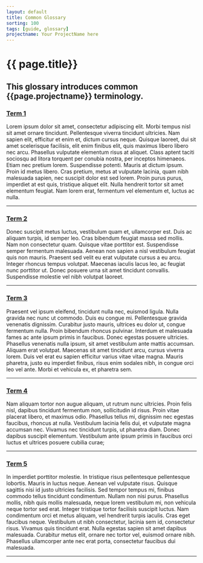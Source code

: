 ```yaml
---
layout: default
title: Common Glossary
sorting: 100
tags: [guide, glossary]
projectname: Your ProjectName here
---
```


# {{ page.title}}

## This glossary introduces common {{page.projectname}} terminology.

### [Term 1](#term-1)

Lorem ipsum dolor sit amet, consectetur adipiscing elit. Morbi tempus nisl sit amet ornare tincidunt. Pellentesque viverra tincidunt ultricies. Nam sapien elit, efficitur et enim et, dictum cursus neque. Quisque laoreet, dui sit amet scelerisque facilisis, elit enim finibus elit, quis maximus libero libero nec arcu. Phasellus vulputate elementum risus at aliquet. Class aptent taciti sociosqu ad litora torquent per conubia nostra, per inceptos himenaeos. Etiam nec pretium lorem. Suspendisse potenti. Mauris at dictum ipsum. Proin id metus libero. Cras pretium, metus at vulputate lacinia, quam nibh malesuada sapien, nec suscipit dolor est sed lorem. Proin purus purus, imperdiet at est quis, tristique aliquet elit. Nulla hendrerit tortor sit amet elementum feugiat. Nam lorem erat, fermentum vel elementum et, luctus ac nulla.

---

### [Term 2](#term-2)

Donec suscipit metus luctus, vestibulum quam et, ullamcorper est. Duis ac aliquam turpis, id semper leo. Cras bibendum feugiat massa sed mollis. Nam non consectetur quam. Quisque vitae porttitor est. Suspendisse semper fermentum malesuada. Aenean non sapien a nisl vestibulum feugiat quis non mauris. Praesent sed velit eu erat vulputate cursus a eu arcu. Integer rhoncus tempus volutpat. Maecenas iaculis lacus leo, ac feugiat nunc porttitor ut. Donec posuere urna sit amet tincidunt convallis. Suspendisse molestie vel nibh volutpat laoreet.

---

### [Term 3](#term-3)

Praesent vel ipsum eleifend, tincidunt nulla nec, euismod ligula. Nulla gravida nec nunc ut commodo. Duis eu congue mi. Pellentesque gravida venenatis dignissim. Curabitur justo mauris, ultrices eu dolor ut, congue fermentum nulla. Proin bibendum rhoncus pulvinar. Interdum et malesuada fames ac ante ipsum primis in faucibus. Donec egestas posuere ultricies. Phasellus venenatis nulla ipsum, sit amet vestibulum ante mattis accumsan. Aliquam erat volutpat. Maecenas sit amet tincidunt arcu, cursus viverra lorem. Duis vel erat eu sapien efficitur varius vitae vitae magna. Mauris pharetra, justo eu imperdiet finibus, risus enim sodales nibh, in congue orci leo vel ante. Morbi et vehicula ex, et pharetra sem.

---

### [Term 4](#term-4)

Nam aliquam tortor non augue aliquam, ut rutrum nunc ultricies. Proin felis nisl, dapibus tincidunt fermentum non, sollicitudin id risus. Proin vitae placerat libero, et maximus odio. Phasellus tellus mi, dignissim nec egestas faucibus, rhoncus at nulla. Vestibulum lacinia felis dui, et vulputate magna accumsan nec. Vivamus nec tincidunt turpis, ut pharetra diam. Donec dapibus suscipit elementum. Vestibulum ante ipsum primis in faucibus orci luctus et ultrices posuere cubilia curae;

---

### [Term 5](#term-5)

In imperdiet porttitor molestie. In tristique risus pellentesque pellentesque lobortis. Mauris in luctus neque. Aenean vel vulputate risus. Quisque sagittis nisi id justo ultricies facilisis. Sed tempor tempus mi, finibus commodo tellus tincidunt condimentum. Nullam non nisi purus. Phasellus mollis, nibh quis mollis malesuada, neque lorem vestibulum mi, non vehicula neque tortor sed erat. Integer tristique tortor facilisis suscipit luctus. Nam condimentum orci et metus aliquam, vel hendrerit turpis iaculis. Cras eget faucibus neque. Vestibulum ut nibh consectetur, lacinia sem id, consectetur risus. Vivamus quis tincidunt erat. Nulla egestas sapien sit amet dapibus malesuada. Curabitur metus elit, ornare nec tortor vel, euismod ornare nibh. Phasellus ullamcorper ante nec erat porta, consectetur faucibus dui malesuada.

---
